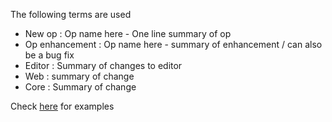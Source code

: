 The following terms are used
- New op : Op name here - One line summary of op
- Op enhancement : Op name here - summary of enhancement / can also be a bug fix
- Editor : Summary of changes to editor
- Web : summary of change
- Core : Summary of change

Check [here](https://cables.gl/changelog) for examples
